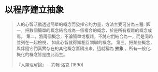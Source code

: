 以程序建立抽象
===================

> 人的心智活動透過簡單的概念而發揮它的力量，方法主要可分為三種:
> 第一，把數個簡單的概念結合成為一個複合的概念，於是所有複雜的概念成焉。
> 第二，將兩個概念，不論簡單或複雜，不將它們結合為一，而是同時並列在一起檢視，
> 如此心智就得知相互關聯的概念。
> 第三，把某些概念，與伴隨它們真實存在的其他概念區隔出來，這就稱為 **抽象** ，所有一般化、概化的概念皆是由此而生。
>
> 『人類理解論』-- 約翰·洛克 (1690)

